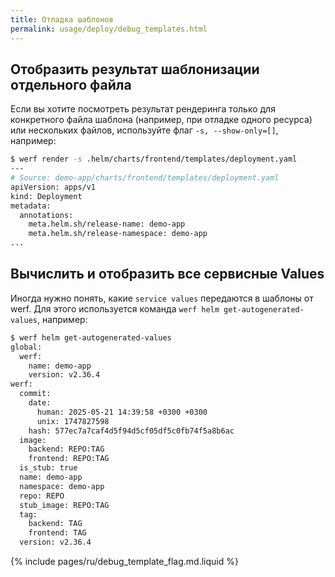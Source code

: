 ```yaml
---
title: Отладка шаблонов
permalink: usage/deploy/debug_templates.html
---
```


## Отобразить результат шаблонизации отдельного файла

Если вы хотите посмотреть результат рендеринга только для конкретного файла шаблона (например, при отладке одного ресурса) или нескольких файлов, используйте флаг `-s, --show-only=[]`, например:

```bash
$ werf render -s .helm/charts/frontend/templates/deployment.yaml
---
# Source: demo-app/charts/frontend/templates/deployment.yaml
apiVersion: apps/v1
kind: Deployment
metadata:
  annotations:
    meta.helm.sh/release-name: demo-app
    meta.helm.sh/release-namespace: demo-app
...
```

## Вычислить и отобразить все сервисные Values

Иногда нужно понять, какие `service values` передаются в шаблоны от werf. Для этого используется команда `werf helm get-autogenerated-values`, например: 

```bash
$ werf helm get-autogenerated-values
global:
  werf:
    name: demo-app
    version: v2.36.4
werf:
  commit:
    date:
      human: 2025-05-21 14:39:58 +0300 +0300
      unix: 1747827598
    hash: 577ec7a7caf4d5f94d5cf05df5c0fb74f5a8b6ac
  image:
    backend: REPO:TAG
    frontend: REPO:TAG
  is_stub: true
  name: demo-app
  namespace: demo-app
  repo: REPO
  stub_image: REPO:TAG
  tag:
    backend: TAG
    frontend: TAG
  version: v2.36.4
```

{% include pages/ru/debug_template_flag.md.liquid %}
